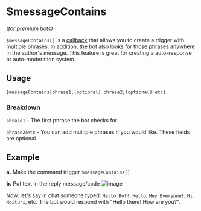 # $messageContains
*(for premium bots)*

`$messageContains[]` is a [callback](https://nilpointer-software.github.io/bdfd-wiki/callbacks/introduction.html) that allows you to create a trigger with multiple phrases. In addition, the bot also looks for those phrases anywhere in the author's message. This feature is great for creating a auto-response or auto-moderation system. 

## Usage
```$messageContains[phrase1;(optional) phrase2;(optional) etc]```

### Breakdown
`phrase1` - The first phrase the bot checks for.

`phrase2`/`etc` - You can add multiple phrases if you would like. These fields are optional.

## Example
**a.** Make the command trigger `$messageContains[]`

**b.** Put text in the reply message/code
![image](https://user-images.githubusercontent.com/69215413/114110028-8d714000-98a4-11eb-9e75-6d6ea5882756.png)

Now, let's say in chat someone typed: `Hello Bot!`, `Hello`, `Hey Everyone!`, `Hi Noituri`, etc. The bot would respond with "Hello there! How are you?".
